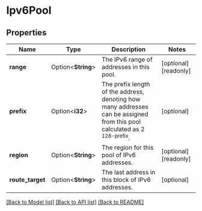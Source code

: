 # Ipv6Pool

## Properties

Name | Type | Description | Notes
------------ | ------------- | ------------- | -------------
**range** | Option<**String**> | The IPv6 range of addresses in this pool.  | [optional][readonly]
**prefix** | Option<**i32**> | The prefix length of the address, denoting how many addresses can be assigned from this pool calculated as 2 <sup>128-prefix</sup>.  | [optional]
**region** | Option<**String**> | The region for this pool of IPv6 addresses.  | [optional][readonly]
**route_target** | Option<**String**> | The last address in this block of IPv6 addresses.  | [optional]

[[Back to Model list]](../README.md#documentation-for-models) [[Back to API list]](../README.md#documentation-for-api-endpoints) [[Back to README]](../README.md)


